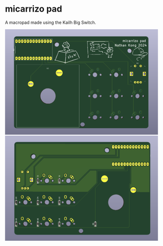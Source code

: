 # micarrizo pad
 A macropad made using the Kailh Big Switch.

![Front view of the pcb](mechanical/front.png)
![Back view of the pcb](mechanical/back.png)
